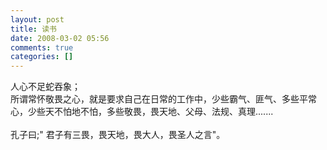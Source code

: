 ```yaml
---
layout: post
title: 读书
date: 2008-03-02 05:56
comments: true
categories: []
---
```

<div>人心不足蛇吞象；</div>
<div>
所谓常怀敬畏之心，就是要求自己在日常的工作中，少些霸气、匪气、多些平常心，少些天不怕地不怕，多些敬畏，畏天地、父母、法规、真理.......</div>
<div> </div>
<div>孔子曰;" 君子有三畏，畏天地，畏大人，畏圣人之言"。</div>
